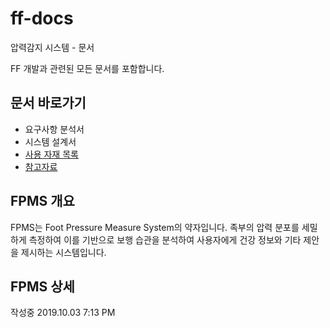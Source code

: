 # ff-docs
압력감지 시스템 - 문서

FF 개발과 관련된 모든 문서를 포함합니다.

## 문서 바로가기
- 요구사항 분석서
- 시스템 설계서
- [사용 자재 목록](BOM.md)
- [참고자료](references.md)

## FPMS 개요
FPMS는 Foot Pressure Measure System의 약자입니다. 족부의 압력 분포를 세밀하게 측정하여 이를 기반으로 보행 습관을 분석하여 사용자에게 건강 정보와 기타 제안을 제시하는 시스템입니다.

## FPMS 상세
작성중 2019.10.03 7:13 PM





